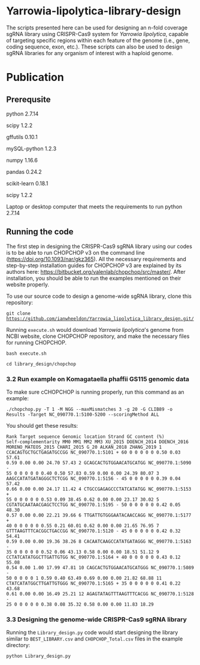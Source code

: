 # Yarrowia-lipolytica-library-design
The scripts presented here can be used for designing an n-fold coverage sgRNA library using CRISPR-Cas9 system for _Yarrowia lipolytica_, capable of targeting specific regions within each feature of the genome (i.e., gene, coding sequence, exon, etc.). These scripts can also be used to design sgRNA libraries for any organism of interest with a haploid genome.
# Publication

## Prerequsite
python 2.7.14

scipy 1.2.2

gffutils 0.10.1

mySQL-python 1.2.3

numpy 1.16.6

pandas 0.24.2

scikit-learn 0.18.1

scipy 1.2.2

Laptop or desktop computer that meets the requirements to run python 2.7.14

## Running the code

The first step in designing the CRISPR-Cas9 sgRNA library using our codes is to be able to run CHOPCHOP v3 on the command line (https://doi.org/10.1093/nar/gkz365). All the necessary requirements and step-by-step installation guides for CHOPCHOP v3 are explained by its authors here: https://bitbucket.org/valenlab/chopchop/src/master/. After installation, you should be able to run the examples mentioned on their website properly.

To use our source code to design a genome-wide sgRNA library, clone this repository: 

<code>git clone https://github.com/ianwheeldon/Yarrowia_lipolytica_library_design.git/</code>

Running <code>execute.sh</code> would download _Yarrowia lipolytica_'s genome from NCBI website, clone CHOPCHOP repository, and make the necessary files for running CHOPCHOP.

<code>bash execute.sh</code>

<code>cd library_design/chopchop</code>

<h3>3.2 Run example on Komagataella phaffii GS115 genomic data</h3>

To make sure cCHOPCHOP is running properly, run this command as an example:

<code>./chopchop.py -T 1 -M NGG --maxMismatches 3 -g 20 -G CLIB89 -o Results -Target NC_090770.1:5100-5200 --scoringMethod ALL</code>

You should get these results: 

<code>Rank    Target sequence Genomic location        Strand  GC content (%)  Self-complementarity    MM0     MM1     MM2     MM3     XU_2015 DOENCH_2014     DOENCH_2016       MORENO_MATEOS_2015      CHARI_2015      G_20    ALKAN_2018      ZHANG_2019
1       CCACAGTGCTGCTGAGATGCCGG NC_090770.1:5101        +       60      0       0       0       0       0       0.50    0.03    57.61   0.59    0.00    0.00    24.70     57.43
2       GCAGCACTGTGGAACATGCATGG NC_090770.1:5090        -       55      0       0       0       0       0       0.40    0.50    57.83   0.59    0.00    0.00    24.39     80.07
3       AAGCCATATGATAGGGCTCTCGG NC_090770.1:5156        -       45      0       0       0       0       0       0.39    0.04    57.42   0.66    0.00    0.00    24.17     11.42
4       CTGCCGAGAGCCCTATCATATGG NC_090770.1:5153        +       55      0       0       0       0       0       0.53    0.09    38.45   0.62    0.00    0.00    23.17     30.02
5       CGTATGCAATAACGAGCTCCTGG NC_090770.1:5195        -       50      0       0       0       0       0       0.42    0.05    48.30   0.57    0.00    0.00    22.21     39.66
6       TTGATTGTGGGAATACAACCAGG NC_090770.1:5177        +       40      0       0       0       0       0       0.55    0.21    60.01   0.62    0.00    0.00    21.65     76.95
7       GTTTAAGTTTCACGGCTGACCGG NC_090770.1:5120        -       45      0       0       0       0       0       0.42    0.32    54.41   0.59    0.00    0.00    19.36     38.26
8       CACAATCAAGCCATATGATAGGG NC_090770.1:5163        -       35      0       0       0       0       0       0.52    0.06    43.13   0.58    0.00    0.00    18.51     51.12
9       CCTATCATATGGCTTGATTGTGG NC_090770.1:5164        +       40      0       0       0       0       0       0.43    0.12    55.08   0.54    0.00    1.00    17.99     47.81
10      CAGCACTGTGGAACATGCATGGG NC_090770.1:5089        -       50      0       0       0       0       1       0.59    0.40    63.49   0.69    0.00    0.00    21.82     68.88
11      CTATCATATGGCTTGATTGTGGG NC_090770.1:5165        +       35      0       0       0       0       0       0.41    0.22    43.68   0.61    0.00    0.00    16.49     25.21
12      AGAGTATAGTTTAAGTTTCACGG NC_090770.1:5128        -       25      0       0       0       0       0       0.38    0.08    35.32   0.58    0.00    0.00    11.83     18.29</code>

<h3>3.3 Designing the genome-wide CRISPR-Cas9 sgRNA library</h3>

Running the <code>Library_design.py</code> code would start designing the library similar to <code>BEST_LIBRARY.csv</code> and <code>CHOPCHOP_Total.csv</code> files in the example directory:

<code>python Library_design.py</code>

